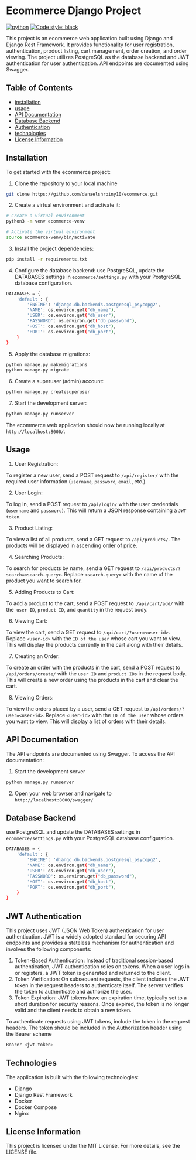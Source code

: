 # Ecommerce Django Project

[![python](https://img.shields.io/badge/Python-3.11-3776AB.svg?style=flat&logo=python&logoColor=yellow)](https://www.python.org) [![Code style: black](https://img.shields.io/badge/code%20style-black-000000.svg)](https://github.com/psf/black) 

This project is an ecommerce web application built using Django and Django Rest Framework. It provides functionality for user registration, authentication, product listing, cart management, order creation, and order viewing. The project utilizes PostgreSQL as the database backend and JWT authentication for user authentication. API endpoints are documented using Swagger.

## Table of Contents

- [installation](./README.md/#installation)
- [usage](./README.md/#usage)
- [API Documentation](./README.md/#api-documentation)
- [Database Backend](./README.md/#database-backend)
- [Authentication](./README.md/#jwt-authentication)
- [technologies](./README.md/#technologies)
- [License Information](./README.md/#license-information)

## Installation

To get started with the ecommerce project:

1. Clone the repository to your local machine

```bash
git clone https://github.com/danaelshrbiny10/ecommerce.git
```

2. Create a virtual environment and activate it:

```bash
# Create a virtual environment
python3 -m venv ecommerce-venv

# Activate the virtual environment
source ecommerce-venv/bin/activate

```

3. Install the project dependencies:

```bash
pip install -r requirements.txt

```

4. Configure the database backend:
   use PostgreSQL, update the DATABASES settings in `ecommerce/settings.py` with your PostgreSQL database configuration.

```bash
DATABASES = {
    'default': {
        'ENGINE': 'django.db.backends.postgresql_psycopg2',
        'NAME': os.environ.get("db_name"),
        'USER': os.environ.get("db_user"),
        'PASSWORD': os.environ.get("db_password"),
        'HOST': os.environ.get("db_host"),
        'PORT': os.environ.get("db_port"),
    }
}

```

5. Apply the database migrations:

```bash
python manage.py makemigrations
python manage.py migrate
```

6. Create a superuser (admin) account:

```bash
python manage.py createsuperuser
```

7. Start the development server:

```bash
python manage.py runserver
```

The ecommerce web application should now be running locally at `http://localhost:8000/`.

## Usage

1. User Registration:

To register a new user, send a POST request to `/api/register/` with the required user information (`username`, `password`, `email`, etc.).

2. User Login:

To log in, send a POST request to `/api/login/` with the user credentials (`username` and `password`). This will return a JSON response containing a `JWT token`.

3. Product Listing:

To view a list of all products, send a GET request to `/api/products/`. The products will be displayed in ascending order of price.

4. Searching Products:

To search for products by name, send a GET request to `/api/products/?search=<search-query>`. Replace `<search-query>` with the name of the product you want to search for.

5. Adding Products to Cart:

To add a product to the cart, send a POST request to` /api/cart/add/` with the` user ID`, `product ID`, and `quantity` in the request body.

6. Viewing Cart:

To view the cart, send a GET request to `/api/cart/?user=<user-id>`. Replace `<user-id>` with the `ID of the user` whose cart you want to view. This will display the products currently in the cart along with their details.

7. Creating an Order:

To create an order with the products in the cart, send a POST request to `/api/orders/create/` with the `user ID` and `product IDs` in the request body. This will create a new order using the products in the cart and clear the cart.

8. Viewing Orders:

To view the orders placed by a user, send a GET request to `/api/orders/?user=<user-id>`. Replace `<user-id>` with the `ID of the user` whose orders you want to view. This will display a list of orders with their details.

## API Documentation

The API endpoints are documented using Swagger. To access the API documentation:

1. Start the development server

```bash
python manage.py runserver
```

2. Open your web browser and navigate to `http://localhost:8000/swagger/`

## Database Backend

use PostgreSQL and update the DATABASES settings in `ecommerce/settings.py` with your PostgreSQL database configuration.

```bash
DATABASES = {
    'default': {
        'ENGINE': 'django.db.backends.postgresql_psycopg2',
        'NAME': os.environ.get("db_name"),
        'USER': os.environ.get("db_user"),
        'PASSWORD': os.environ.get("db_password"),
        'HOST': os.environ.get("db_host"),
        'PORT': os.environ.get("db_port"),
    }
}

```

## JWT Authentication

This project uses JWT (JSON Web Token) authentication for user authentication. JWT is a widely adopted standard for securing API endpoints and provides a stateless mechanism for authentication and involves the following components:

1. Token-Based Authentication: Instead of traditional session-based authentication, JWT authentication relies on tokens. When a user logs in or registers, a JWT token is generated and returned to the client.
2. Token Verification: On subsequent requests, the client includes the JWT token in the request headers to authenticate itself. The server verifies the token to authenticate and authorize the user.
3. Token Expiration: JWT tokens have an expiration time, typically set to a short duration for security reasons. Once expired, the token is no longer valid and the client needs to obtain a new token.

To authenticate requests using JWT tokens, include the token in the request headers. The token should be included in the Authorization header using the Bearer scheme

```bash
Bearer <jwt-token>
```

## Technologies

The application is built with the following technologies:

- Django
- Django Rest Framework
- Docker
- Docker Compose
- Nginx

## License Information

This project is licensed under the MIT License. For more details, see the LICENSE file.
